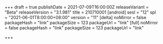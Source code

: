 +++
draft = true
publishDate = 2021-07-09T16:00:00Z
releaseVariant = "Beta"
releaseVersion = "3.1.981"
title = 210710001
[android]
sesl = "12"
spl = "2021-06-01T8:00:00+08:00"
version = "11"
[delta]
noMirror = false
packageHash = "link"
packageSize = 123
packageUrl = "link"
[full]
noMirror = false
packageHash = "link"
packageSize = 123
packageUrl = "link"

+++
